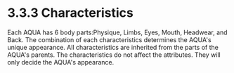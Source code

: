 # 3.3.3 Characteristics

Each AQUA has 6 body parts:Physique, Limbs, Eyes, Mouth, Headwear, and Back. The combination of each characteristics determines the AQUA's unique appearance. All characteristics are inherited from the parts of the AQUA's parents. The characteristics do not affect the attributes. They will only decide the AQUA's appearance.